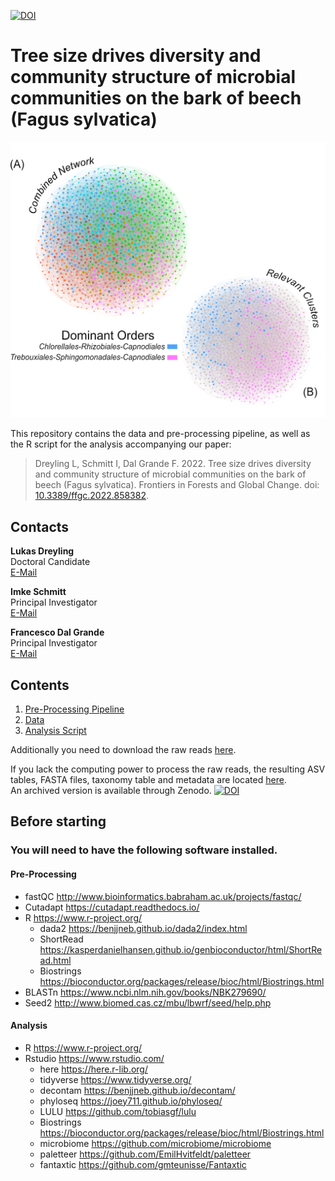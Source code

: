 [![DOI](https://zenodo.org/badge/477644784.svg)](https://zenodo.org/badge/latestdoi/477644784)

# Tree size drives diversity and community structure of microbial communities on the bark of beech (Fagus sylvatica)
![networks](https://github.com/LukDrey/beech_micro_communities/blob/main/combined_network.png)

This repository contains the data and pre-processing pipeline, as well as the R script for the analysis accompanying our paper: 

> Dreyling L, Schmitt I, Dal Grande F. 2022. Tree size drives diversity and community structure of microbial communities on the bark of beech (Fagus sylvatica). Frontiers in Forests and Global Change. doi: [10.3389/ffgc.2022.858382](https://www.frontiersin.org/articles/10.3389/ffgc.2022.858382/abstract).

## Contacts

**Lukas Dreyling**  
Doctoral Candidate  
[E-Mail](mailto:lukas.dreyling@senckenberg.de)  

**Imke Schmitt**  
Principal Investigator  
[E-Mail](mailto:imke.schmitt@senckenberg.de)  

**Francesco Dal Grande**  
Principal Investigator  
[E-Mail](mailto:francesco.dalgrande@unipd.it)  

## Contents

1. [Pre-Processing Pipeline](01_processing_pipeline.txt)
2. [Data](02_Data.zip)
3. [Analysis Script](03_beech_micro_communities.R)

Additionally you need to download the raw reads [here](https://www.ncbi.nlm.nih.gov/bioproject/PRJNA819266).  

If you lack the computing power to process the raw reads, the resulting ASV tables, FASTA files, taxonomy table and metadata are located [here](02_Data.zip).  
An archived version is available through Zenodo. [![DOI](https://zenodo.org/badge/477644784.svg)](https://zenodo.org/badge/latestdoi/477644784)
## Before starting

### You will need to have the following software installed.

#### Pre-Processing 
* fastQC http://www.bioinformatics.babraham.ac.uk/projects/fastqc/
* Cutadapt https://cutadapt.readthedocs.io/
* R https://www.r-project.org/
    - dada2 https://benjjneb.github.io/dada2/index.html
    - ShortRead https://kasperdanielhansen.github.io/genbioconductor/html/ShortRead.html
    - Biostrings https://bioconductor.org/packages/release/bioc/html/Biostrings.html
* BLASTn https://www.ncbi.nlm.nih.gov/books/NBK279690/
* Seed2 http://www.biomed.cas.cz/mbu/lbwrf/seed/help.php

#### Analysis
* R https://www.r-project.org/
* Rstudio https://www.rstudio.com/
  - here https://here.r-lib.org/
  - tidyverse https://www.tidyverse.org/
  - decontam https://benjjneb.github.io/decontam/
  - phyloseq https://joey711.github.io/phyloseq/
  - LULU https://github.com/tobiasgf/lulu
  - Biostrings https://bioconductor.org/packages/release/bioc/html/Biostrings.html
  - microbiome https://github.com/microbiome/microbiome
  - paletteer https://github.com/EmilHvitfeldt/paletteer
  - fantaxtic https://github.com/gmteunisse/Fantaxtic
